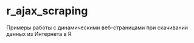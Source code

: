 # r_ajax_scraping
Примеры работы с динамическими веб-страницами при скачивании данных из Интернета в R
